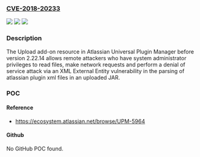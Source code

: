 ### [CVE-2018-20233](https://cve.mitre.org/cgi-bin/cvename.cgi?name=CVE-2018-20233)
![](https://img.shields.io/static/v1?label=Product&message=Universal%20Plugin%20Manager&color=blue)
![](https://img.shields.io/static/v1?label=Version&message=%3C%202.22.14%20&color=brighgreen)
![](https://img.shields.io/static/v1?label=Vulnerability&message=Improper%20Restriction%20of%20XML%20External%20Entity%20Reference%20('XXE')&color=brighgreen)

### Description

The Upload add-on resource in Atlassian Universal Plugin Manager before version 2.22.14 allows remote attackers who have system administrator privileges to read files, make network requests and perform a denial of service attack via an XML External Entity vulnerability in the parsing of atlassian plugin xml files in an uploaded JAR.

### POC

#### Reference
- https://ecosystem.atlassian.net/browse/UPM-5964

#### Github
No GitHub POC found.

